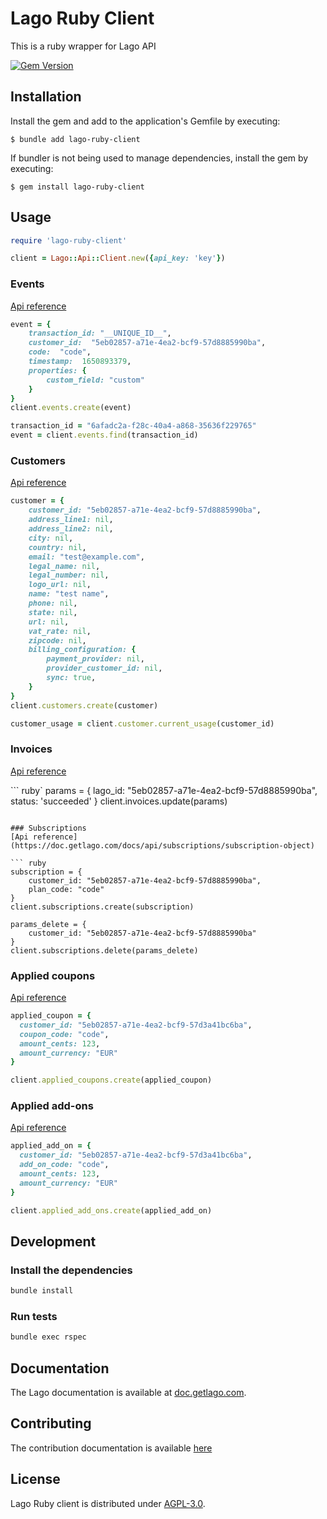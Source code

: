 # Lago Ruby Client

This is a ruby wrapper for Lago API

[![Gem Version](https://badge.fury.io/rb/lago-ruby-client.svg)](https://badge.fury.io/rb/lago-ruby-client)

## Installation

Install the gem and add to the application's Gemfile by executing:

    $ bundle add lago-ruby-client

If bundler is not being used to manage dependencies, install the gem by executing:

    $ gem install lago-ruby-client

## Usage

``` ruby
require 'lago-ruby-client'

client = Lago::Api::Client.new({api_key: 'key'})
```

### Events
[Api reference](https://doc.getlago.com/docs/api/events)

``` ruby
event = {
    transaction_id: "__UNIQUE_ID__",
    customer_id:  "5eb02857-a71e-4ea2-bcf9-57d8885990ba",
    code:  "code",
    timestamp:  1650893379,
    properties: {
        custom_field: "custom"
    }
}
client.events.create(event)
```

``` ruby
transaction_id = "6afadc2a-f28c-40a4-a868-35636f229765"
event = client.events.find(transaction_id)
```

### Customers
[Api reference](https://doc.getlago.com/docs/api/customers/customer-object)

``` ruby
customer = {
    customer_id: "5eb02857-a71e-4ea2-bcf9-57d8885990ba",
    address_line1: nil,
    address_line2: nil,
    city: nil,
    country: nil,
    email: "test@example.com",
    legal_name: nil,
    legal_number: nil,
    logo_url: nil,
    name: "test name",
    phone: nil,
    state: nil,
    url: nil,
    vat_rate: nil,
    zipcode: nil,
    billing_configuration: {
        payment_provider: nil,
        provider_customer_id: nil,
        sync: true,
    }
}
client.customers.create(customer)
```

```ruby
customer_usage = client.customer.current_usage(customer_id)
```

### Invoices
[Api reference](https://doc.getlago.com/docs/api/invoices/invoice-object)

``` ruby`
params = {
    lago_id: "5eb02857-a71e-4ea2-bcf9-57d8885990ba",
    status: 'succeeded'
}
client.invoices.update(params)
```

### Subscriptions
[Api reference](https://doc.getlago.com/docs/api/subscriptions/subscription-object)

``` ruby
subscription = {
    customer_id: "5eb02857-a71e-4ea2-bcf9-57d8885990ba",
    plan_code: "code"
}
client.subscriptions.create(subscription)

params_delete = {
    customer_id: "5eb02857-a71e-4ea2-bcf9-57d8885990ba"
}
client.subscriptions.delete(params_delete)
```

### Applied coupons
[Api reference](https://doc.getlago.com/docs/api/applied_coupons/applied-coupon-object)

```ruby
applied_coupon = {
  customer_id: "5eb02857-a71e-4ea2-bcf9-57d3a41bc6ba",
  coupon_code: "code",
  amount_cents: 123,
  amount_currency: "EUR"
}

client.applied_coupons.create(applied_coupon)
```

### Applied add-ons
[Api reference](https://doc.getlago.com/docs/api/applied_add_ons/applied-add-on-object)

```ruby
applied_add_on = {
  customer_id: "5eb02857-a71e-4ea2-bcf9-57d3a41bc6ba",
  add_on_code: "code",
  amount_cents: 123,
  amount_currency: "EUR"
}

client.applied_add_ons.create(applied_add_on)
```

## Development

### Install the dependencies

```bash
bundle install
```

### Run tests

```bash
bundle exec rspec
```

## Documentation

The Lago documentation is available at [doc.getlago.com](https://doc.getlago.com/docs/api/intro).

## Contributing

The contribution documentation is available [here](https://github.com/getlago/lago-ruby-client/blob/main/CONTRIBUTING.md)

## License

Lago Ruby client is distributed under [AGPL-3.0](LICENSE).
